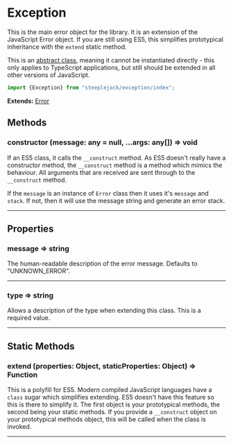 # Exception

This is the main error object for the library. It is an extension of the JavaScript Error object. If you are still using ES5, this simplifies
prototypical inheritance with the `extend` static method.


This is an [abstract class](https://en.wikipedia.org/wiki/Abstract_type), meaning it cannot be instantiated directly - this only applies to
TypeScript applications, but still should be extended in all other versions of JavaScript.

```javascript
import {Exception} from "steeplejack/exception/index";
```

**Extends:** [Error](https://developer.mozilla.org/en-US/docs/Web/JavaScript/Reference/Global_Objects/Error)

## Methods

### constructor (message: any = null, ...args: any[]) => void

If an ES5 class, it calls the `__construct` method. As ES5 doesn't really have a constructor method, the `__construct` method is a method
which mimics the behaviour. All arguments that are received are sent through to the `__construct` method.

If the `message` is an instance of `Error` class then it uses it's `message` and `stack`. If not, then it will use the message string and
generate an error stack.

---

## Properties

### message => string

The human-readable description of the error message. Defaults to "UNKNOWN_ERROR".

---

### type => string

Allows a description of the type when extending this class. This is a required value.

---

## Static Methods

### extend (properties: Object, staticProperties: Object) => Function

This is a polyfill for ES5. Modern compiled JavaScript languages have a `class` sugar which simplifies extending. ES5 doesn't have this
feature so this is there to simplify it.  The first object is your prototypical methods, the second being your static methods. If you provide
a `__construct` object on your prototypical methods object, this will be called when the class is invoked.

---
